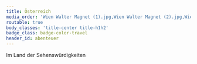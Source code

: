 ```yaml
---
title: Österreich
media_order: 'Wien Walter Magnet (1).jpg,Wien Walter Magnet (2).jpg,Wien Walter Magnet (3).jpg,Wien Walter Magnet (4).jpg,mosaic.jpg,Minimundus Klagenfurt Walter Magnet (42).JPG,Minimundus Klagenfurt Walter Magnet (79).JPG,Minimundus Klagenfurt Walter Magnet (99).JPG'
routable: true
body_classes: 'title-center title-h1h2'
badge_class: badge-color-travel
header_id: abenteuer
---
```


Im Land der Sehenswürdigkeiten